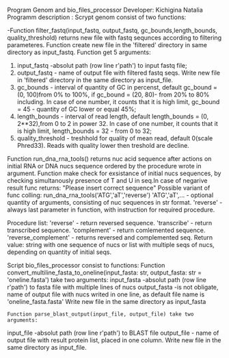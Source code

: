 Program Genom  and bio_files_processor
Developer:
Kichigina Natalia
Programm description :
Scrypt genom consist of two functions:

-Function filter_fastq(input_fastq, output_fastq, gc_bounds,length_bounds,
quality_threshold) returns new file with fastq sequnces according to filtering parameteres.  Function create new file in the 'filtered' directory in same directory as input_fastq.
Function get 5 arguments:
1) input_fastq -absolut path (row line r'path') to input fastq file;
2) output_fastq - name of output file with filtered fastq seqs.
        Write new file in 'filtered' directory in the same directory as
        input_file.
3) gc_bounds - interval of quantity of GC in percenst, default
        gc_bound = (0, 100)from 0% to 100%, if gc_bound = (20, 80)-
        from 20% to 80% including. In case of one number, it counts
        that it is high limit, gc_bound = 45 - quantity of GC lower or
        equal 45%;
4) length_bounds - interval of read length, default
        length_bounds = (0, 2**32),from 0 to 2 in power 32.
        In case of one number, it counts that it is high limit,
        length_bounds = 32 - from 0 to 32;
5) quality_threshold - treshhold for quality of mean read,
        default 0(scale Phred33). Reads with quality lower then
        treshold are decline.

Function run_dna_rna_tools() returns nuc acid sequence after actions on initial RNA or DNA nucs sequence ordered by the procedure wrote in argument. Function make check for exsistance of initial nucs sequences, by checking simultanously presence of T and U in seq.In case of negarive result func returns:
    "Please insert correct sequence"
Possible variant of func colling:
 run_dna_rna_tools('ATG','aT','reverse')
'ATG','aT',... - optional quantity of arguments, consisting of nuc sequences in str format.
        'reverse' - always last parameter in function, with instruction for required procedure.

Procedure list:
            'reverse' - return reversed sequence.
      'transcribe' - return transcribed sequence.
      'complement' - return comlemented sequence.
      'reverse_complement' - returns reversed and complemented seq.
Return value: string with one sequence of nucs or list with multiple  seqs of nucs, depending on quantity of initial seqs.

Script bio_files_processor consist to functions:
    Function convert_multiline_fasta_to_oneline(input_fasta: str,  output_fasta: str = 'oneline.fasta') take two arguments:
input_fasta -absolut path (row line r'path') to fasta file with  multiple lines of nucs
 output_fasta -is not obligate, name of output file with nucs writed in one line, as default file name is 'oneline_fasta.fasta'
    Write new file in the same directory as input_fasta

    Function parse_blast_output(input_file, output_file) take two arguments:
input_file -absolut path (row line r'path') to BLAST file
 output_file - name of output file with result protein list, placed in one column. Write new file in the same directory as input_file.

